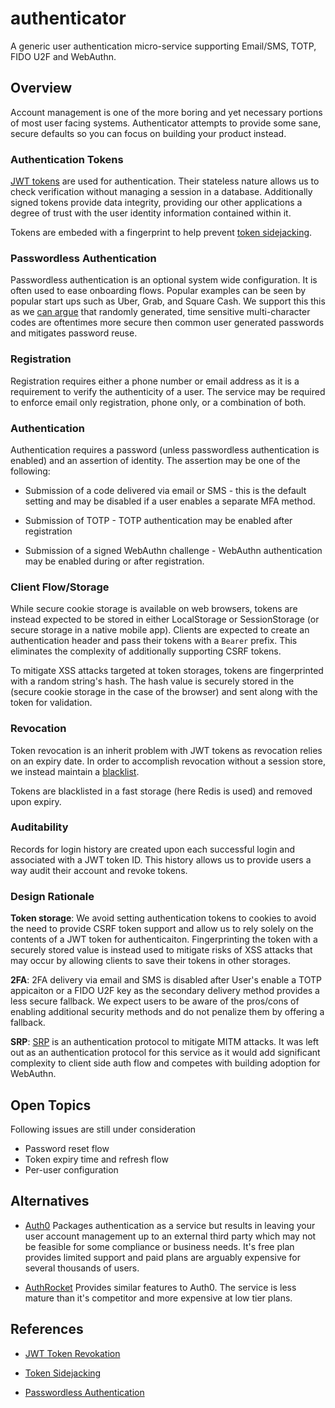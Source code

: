# authenticator

A generic user authentication micro-service supporting Email/SMS, TOTP, FIDO U2F and WebAuthn.

## Overview

Account management is one of the more boring and yet necessary portions of most user
facing systems. Authenticator attempts to provide some sane, secure defaults so you can
focus on building your product instead.

### Authentication Tokens

[JWT tokens](https://jwt.io) are used for authentication. Their stateless nature allows
us to check verification without managing a session in a database. Additionally signed
tokens provide data integrity, providing our other applications a degree of trust
with the user identity information contained within it.

Tokens are embeded with a fingerprint to help prevent [token sidejacking](https://github.com/OWASP/CheatSheetSeries/blob/master/cheatsheets/JSON_Web_Token_Cheat_Sheet_for_Java.md#token-sidejacking).

### Passwordless Authentication

Passwordless authentication is an optional system wide configuration. It is often used
to ease onboarding flows. Popular examples can be seen by popular start ups such as
Uber, Grab, and Square Cash.  We support this this as we [can argue](https://auth0.com/passwordless) that randomly
generated, time sensitive multi-character codes are oftentimes more secure then common
user generated passwords and mitigates password reuse.

### Registration

Registration requires either a phone number or email address as it is a requirement to
verify the authenticity of a user. The service may be required to enforce email only
registration, phone only, or a combination of both.

### Authentication

Authentication requires a password (unless passwordless authentication is enabled) and
an assertion of identity. The assertion may be one of the following:

* Submission of a code delivered via email or SMS - this is the default setting and may
be disabled if a user enables a separate MFA method.

* Submission of TOTP - TOTP authentication may be enabled after registration

* Submission of a signed WebAuthn challenge - WebAuthn authentication may be enabled
during or after registration.

### Client Flow/Storage

While secure cookie storage is available on web browsers, tokens are instead expected
to be stored in either LocalStorage or SessionStorage (or secure storage in a native
mobile app). Clients are expected to create an authentication header and pass their tokens
with a `Bearer` prefix. This eliminates the complexity of additionally supporting CSRF
tokens.

To mitigate XSS attacks targeted at token storages, tokens are fingerprinted with a random
string's hash. The hash value is securely stored in the (secure cookie storage in the
case of the browser) and sent along with the token for validation.

### Revocation

Token revocation is an inherit problem with JWT tokens as revocation relies on an expiry
date. In order to accomplish revocation without a session store, we instead maintain a [blacklist](https://github.com/OWASP/CheatSheetSeries/blob/master/cheatsheets/JSON_Web_Token_Cheat_Sheet_for_Java.md#token-explicit-revocation-by-the-user).

Tokens are blacklisted in a fast storage (here Redis is used) and removed upon expiry.

### Auditability

Records for login history are created upon each successful login and associated with a
JWT token ID. This history allows us to provide users a way audit their account and
revoke tokens.

### Design Rationale

**Token storage**: We avoid setting authentication tokens to cookies to avoid the need to
provide CSRF token support and allow us to rely solely on the contents of a JWT token
for authenticaiton. Fingerprinting the token with a securely stored value is instead
used to mitigate risks of XSS attacks that may occur by allowing clients to save their
tokens in other storages.

**2FA**: 2FA delivery via email and SMS is disabled after User's enable a TOTP
appicaiton or a FIDO U2F key as the secondary delivery method provides a less
secure fallback. We expect users to be aware of the pros/cons of enabling
additional security methods and do not penalize them by offering a fallback.

**SRP**: [SRP](https://github.com/fmitra/srp) is an authentication protocol to mitigate MITM attacks.
It was left out as an authentication protocol for this service as it would add significant
complexity to client side auth flow  and competes with building adoption for WebAuthn.

## Open Topics

Following issues are still under consideration

* Password reset flow
* Token expiry time and refresh flow
* Per-user configuration

## Alternatives

* [Auth0](https://auth0.com/) Packages authentication as a service but results in leaving
your user account management up to an external third party which may not be feasible
for some compliance or business needs. It's free plan provides limited support and paid
plans are arguably expensive for several thousands of users.

* [AuthRocket](https://authrocket.com) Provides similar features to Auth0. The service
is less mature than it's competitor and more expensive at low tier plans.

## References

* [JWT Token Revokation](https://github.com/OWASP/CheatSheetSeries/blob/master/cheatsheets/JSON_Web_Token_Cheat_Sheet_for_Java.md#token-explicit-revocation-by-the-user)

* [Token Sidejacking](https://github.com/OWASP/CheatSheetSeries/blob/master/cheatsheets/JSON_Web_Token_Cheat_Sheet_for_Java.md#token-sidejacking)

* [Passwordless Authentication](https://auth0.com/passwordless)
